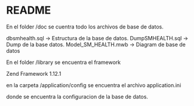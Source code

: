 README
======

 En el folder /doc se cuentra todo los archivos de base de datos.
 
 dbsmhealth.sql      -> Estructura de la base de datos.
 DumpSMHEALTH.sql    -> Dump de la base datos.
 Model_SM_HEALTH.mwb -> Diagram de base de datos
 
 
 En el folder /library se encuentra el framework
 
 Zend Framework 1.12.1
 
 en la carpeta /application/config se encuentra el archivo application.ini
 
 donde se encuentra la configuracion de la base de datos.